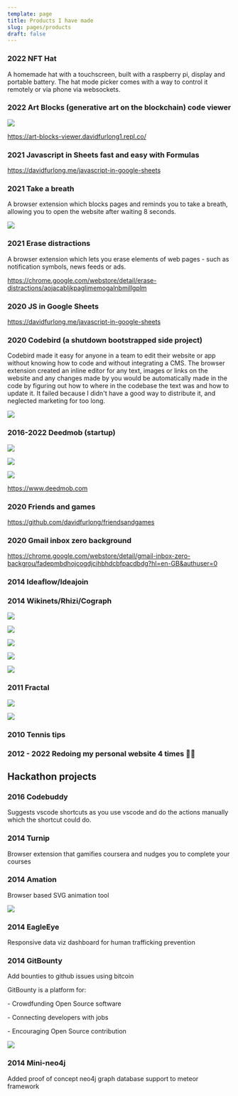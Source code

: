 ```yaml
---
template: page
title: Products I have made
slug: pages/products
draft: false
---
```

### 2022 NFT Hat

A homemade hat with a touchscreen, built with a raspberry pi, display and portable battery. The hat mode picker comes with a way to control it remotely or via phone via websockets.

### 2022 Art Blocks (generative art on the blockchain) code viewer

![](/media/screenshot-2022-04-24-at-17.57.00.png)

https://art-blocks-viewer.davidfurlong1.repl.co/

### 2021 Javascript in Sheets fast and easy with Formulas

https://davidfurlong.me/javascript-in-google-sheets

### 2021 Take a breath

A browser extension which blocks pages and reminds you to take a breath, allowing you to open the website after waiting 8 seconds.

![](/media/take-a-breath-1.gif)

### 2021 Erase distractions

A browser extension which lets you erase elements of web pages - such as notification symbols, news feeds or ads.

https://chrome.google.com/webstore/detail/erase-distractions/aojacabljkpaglimemogalnbmillgplm

### 2020 JS in Google Sheets

https://davidfurlong.me/javascript-in-google-sheets

### 2020 Codebird (a shutdown bootstrapped side project)

Codebird made it easy for anyone in a team to edit their website or app without knowing how to code and without integrating a CMS. The browser extension created an inline editor for any text, images or links on the website and any changes made by you would be automatically made in the code by figuring out how to where in the codebase the text was and how to update it. It failed because I didn't have a good way to distribute it, and neglected marketing for too long.

[![](/media/screenshot-2022-06-10-at-14.43.58.png)](https://vimeo.com/manage/videos/719083461)

### 2016-2022 Deedmob (startup)

![](/media/screenshot-2022-04-24-at-18.00.25.png)

![](/media/screenshot-2022-04-24-at-18.01.38.png)

![](/media/screenshot-2022-04-24-at-18.02.58.png)

https://www.deedmob.com

### 2020 Friends and games

https://github.com/davidfurlong/friendsandgames

### 2020 Gmail inbox zero background

https://chrome.google.com/webstore/detail/gmail-inbox-zero-backgrou/fadepmbdhojcogdjcihbhdcbfpacdbdg?hl=en-GB&authuser=0

### 2014 Ideaflow/Ideajoin

### 2014 Wikinets/Rhizi/Cograph

![](/media/screenshot-2022-04-24-at-17.16.56.png)

![](/media/screenshot-2022-04-24-at-17.43.59.png)

![](/media/screen-shot-2014-04-11-at-20.01.41.png)

![](/media/screen-shot-2014-07-13-at-01.46.47.png)

![](/media/screencapture-localhost-projects-bootstrap-201-20pager.png)

### 2011 Fractal

![](/media/fractal.png)

![](/media/fractallogo.png)

### 2010 Tennis tips

### 2012 - 2022 Redoing my personal website 4 times 🤦‍♂️

## Hackathon projects

### 2016 Codebuddy

Suggests vscode shortcuts as you use vscode and do the actions manually which the shortcut could do.

### 2014 Turnip

Browser extension that gamifies coursera and nudges you to complete your courses

### 2014 Amation

Browser based SVG animation tool

![](/media/screenshot-2022-04-24-at-17.19.49.png)

### 2014 EagleEye

Responsive data viz dashboard for human trafficking prevention

### 2014 GitBounty

Add bounties to github issues using bitcoin

GitBounty is a platform for:

\- Crowdfunding Open Source software

\- Connecting developers with jobs

\- Encouraging Open Source contribution

![](/media/screenshot-2022-04-24-at-15.59.27.png)

### 2014 Mini-neo4j

Added proof of concept neo4j graph database support to meteor framework
